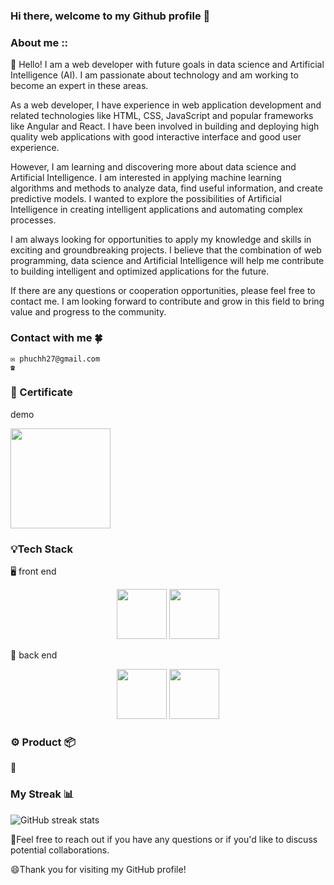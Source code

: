 ### Hi there, welcome to my Github profile 👋

###  About me ::

🧠 Hello! I am a web developer with future goals in data science and Artificial Intelligence (AI). I am passionate about technology and am working to become an expert in these areas.

As a web developer, I have experience in web application development and related technologies like HTML, CSS, JavaScript and popular frameworks like Angular and React. I have been involved in building and deploying high quality web applications with good interactive interface and good user experience.

However, I am learning and discovering more about data science and Artificial Intelligence. I am interested in applying machine learning algorithms and methods to analyze data, find useful information, and create predictive models. I wanted to explore the possibilities of Artificial Intelligence in creating intelligent applications and automating complex processes.

I am always looking for opportunities to apply my knowledge and skills in exciting and groundbreaking projects. I believe that the combination of web programming, data science and Artificial Intelligence will help me contribute to building intelligent and optimized applications for the future.

If there are any questions or cooperation opportunities, please feel free to contact me. I am looking forward to contribute and grow in this field to bring value and progress to the community.

### Contact with me 🍀
    ✉ phuchh27@gmail.com 
    ☎ 



### 🧾 Certificate 
<p>demo</p>
<img src="https://dotnettrickscloud.blob.core.windows.net/images/how-it-works-certificate.webp" width="160">

### 💡Tech Stack

🖥️ front end

<div>
   <center>
      <img src="https://jackfruit.com.vn/content/images/2021/08/cafedev_angular.png" width="80">
      <img src="https://repository-images.githubusercontent.com/37153337/9d0a6780-394a-11eb-9fd1-6296a684b124" width="80">
   </center>
</div>

💾 back end

<div>
   <center>
      <img src="https://i0.wp.com/www.vetbossel.in/wp-content/uploads/2020/08/django.png" width="80">
      <img src="https://storage.caktusgroup.com/media/blog-images/drf-logo2.png" width="80">
   </center>
</div>

### ⚙ Product 📦
📎 
### My Streak 📊
![GitHub streak stats](https://github-readme-streak-stats.herokuapp.com/?user=phuchh27)  

💬Feel free to reach out if you have any questions or if you'd like to discuss potential collaborations.

😄Thank you for visiting my GitHub profile!
